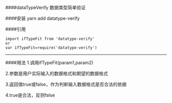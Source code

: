 ####dataTypeVerify
数据类型简单验证

####安装
yarn add datatype-verify

####引用
```
import ifTypeFit from 'datatype-verify'
or
var ifTypeFit=require('datatype-verify')
```
---
####用法
1.调用ifTypeFit(param1,param2)

2.参数是用户实际输入的数据格式和期望的数据格式

3.返回值true或false，作为判断输入数据格式是否合法的依据

4.true是合法，反则false

